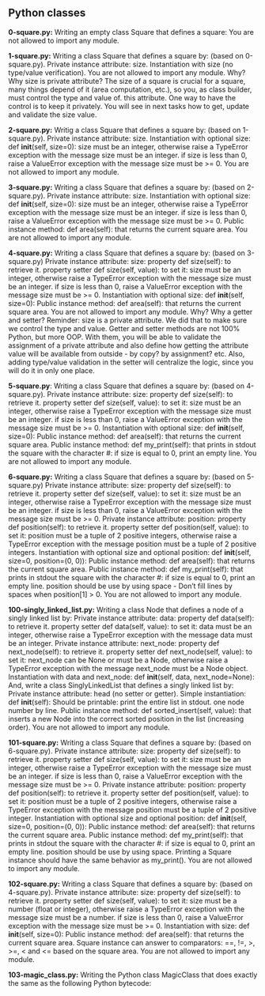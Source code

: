 ## Python classes


**0-square.py:** Writing an empty class Square that defines a square:
You are not allowed to import any module.


**1-square.py:** Writing a class Square that defines a square by: (based on 0-square.py).
Private instance attribute: size.
Instantiation with size (no type/value verification).
You are not allowed to import any module.
Why?
Why size is private attribute?
The size of a square is crucial for a square, many things depend of it (area computation, etc.), so you, as class builder, must control the type and value of. this attribute. One way to have the control is to keep it privately. You will see in next tasks how to get, update and validate the size value.


**2-square.py:** Writig a class Square that defines a square by: (based on 1-square.py).
Private instance attribute: size.
Instantiation with optional size: def __init__(self, size=0):
size must be an integer, otherwise raise a TypeError exception with the message size must be an integer.
if size is less than 0, raise a ValueError exception with the message size must be >= 0.
You are not allowed to import any module.


**3-square.py:** Writing a class Square that defines a square by: (based on 2-square.py).
Private instance attribute: size.
Instantiation with optional size: def __init__(self, size=0):
size must be an integer, otherwise raise a TypeError exception with the message size must be an integer.
if size is less than 0, raise a ValueError exception with the message size must be >= 0.
Public instance method: def area(self): that returns the current square area.
You are not allowed to import any module.


**4-square.py:** Writing a class Square that defines a square by: (based on 3-square.py)
Private instance attribute: size:
property def size(self): to retrieve it.
property setter def size(self, value): to set it:
size must be an integer, otherwise raise a TypeError exception with the message size must be an integer.
if size is less than 0, raise a ValueError exception with the message size must be >= 0.
Instantiation with optional size: def __init__(self, size=0):
Public instance method: def area(self): that returns the current square area.
You are not allowed to import any module.
Why?
Why a getter and setter?
Reminder: size is a private attribute. We did that to make sure we control the type and value. Getter and setter methods are not 100% Python, but more OOP. With them, you will be able to validate the assignment of a private attribute and also define how getting the attribute value will be available from outside - by copy? by assignment? etc. Also, adding type/value validation in the setter will centralize the logic, since you will do it in only one place.


**5-square.py**: Writing a class Square that defines a square by: (based on 4-square.py).
Private instance attribute: size:
property def size(self): to retrieve it.
property setter def size(self, value): to set it:
size must be an integer, otherwise raise a TypeError exception with the message size must be an integer.
if size is less than 0, raise a ValueError exception with the message size must be >= 0.
Instantiation with optional size: def __init__(self, size=0):
Public instance method: def area(self): that returns the current square area.
Public instance method: def my_print(self): that prints in stdout the square with the character #:
if size is equal to 0, print an empty line.
You are not allowed to import any module.


**6-square.py:** Writing a class Square that defines a square by: (based on 5-square.py)
Private instance attribute: size:
property def size(self): to retrieve it.
property setter def size(self, value): to set it:
size must be an integer, otherwise raise a TypeError exception with the message size must be an integer.
if size is less than 0, raise a ValueError exception with the message size must be >= 0.
Private instance attribute: position:
property def position(self): to retrieve it.
property setter def position(self, value): to set it:
position must be a tuple of 2 positive integers, otherwise raise a TypeError exception with the message position must be a tuple of 2 positive integers.
Instantiation with optional size and optional position: def __init__(self, size=0, position=(0, 0)):
Public instance method: def area(self): that returns the current square area.
Public instance method: def my_print(self): that prints in stdout the square with the character #:
if size is equal to 0, print an empty line.
position should be use by using space - Don’t fill lines by spaces when position[1] > 0.
You are not allowed to import any module.


**100-singly_linked_list.py:** Writing a class Node that defines a node of a singly linked list by:
Private instance attribute: data:
property def data(self): to retrieve it.
property setter def data(self, value): to set it:
data must be an integer, otherwise raise a TypeError exception with the message data must be an integer.
Private instance attribute: next_node:
property def next_node(self): to retrieve it.
property setter def next_node(self, value): to set it:
next_node can be None or must be a Node, otherwise raise a TypeError exception with the message next_node must be a Node object.
Instantiation with data and next_node: def __init__(self, data, next_node=None):
And, write a class SinglyLinkedList that defines a singly linked list by:
Private instance attribute: head (no setter or getter).
Simple instantiation: def __init__(self):
Should be printable:
print the entire list in stdout.
one node number by line.
Public instance method: def sorted_insert(self, value): that inserts a new Node into the correct sorted position in the list (increasing order).
You are not allowed to import any module.


**101-square.py:** Writing a class Square that defines a square by: (based on 6-square.py).
Private instance attribute: size:
property def size(self): to retrieve it.
property setter def size(self, value): to set it:
size must be an integer, otherwise raise a TypeError exception with the message size must be an integer.
if size is less than 0, raise a ValueError exception with the message size must be >= 0.
Private instance attribute: position:
property def position(self): to retrieve it.
property setter def position(self, value): to set it:
position must be a tuple of 2 positive integers, otherwise raise a TypeError exception with the message position must be a tuple of 2 positive integer.
Instantiation with optional size and optional position: def __init__(self, size=0, position=(0, 0)):
Public instance method: def area(self): that returns the current square area.
Public instance method: def my_print(self): that prints in stdout the square with the character #:
if size is equal to 0, print an empty line.
position should be use by using space.
Printing a Square instance should have the same behavior as my_print().
You are not allowed to import any module.


**102-square.py:** Writing a class Square that defines a square by: (based on 4-square.py).
Private instance attribute: size:
property def size(self): to retrieve it.
property setter def size(self, value): to set it:
size must be a number (float or integer), otherwise raise a TypeError exception with the message size must be a number.
if size is less than 0, raise a ValueError exception with the message size must be >= 0.
Instantiation with size: def __init__(self, size=0):
Public instance method: def area(self): that returns the current square area.
Square instance can answer to comparators: ==, !=, >, >=, < and <= based on the square area.
You are not allowed to import any module.


**103-magic_class.py:** Writing the Python class MagicClass that does exactly the same as the following Python bytecode:
